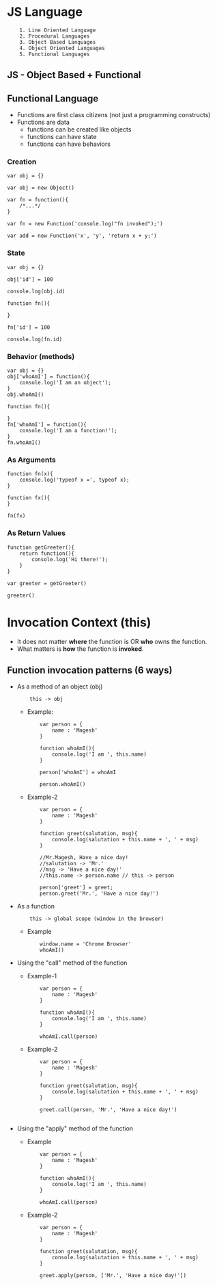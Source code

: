 # JS Language #

```
    1. Line Oriented Language
    2. Procedural Languages
    3. Object Based Languages
    4. Object Oriented Languages
    5. Functional Languages
```
## JS - Object Based + Functional ##

## Functional Language ##
- Functions are first class citizens (not just a programming constructs)
- Functions are data
    - functions can be created like objects
    - functions can have state
    - functions can have behaviors


### Creation ###
```
var obj = {}

var obj = new Object()
```

```
var fn = function(){
    /*...*/
}

var fn = new Function('console.log("fn invoked");')

var add = new Function('x', 'y', 'return x + y;')
```

### State ###
```
var obj = {}

obj['id'] = 100

console.log(obj.id)
```

```
function fn(){

}

fn['id'] = 100

console.log(fn.id)
```

### Behavior (methods) ###
```
var obj = {}
obj['whoAmI'] = function(){
    console.log('I am an object');
}
obj.whoAmI()
```

```
function fn(){

}
fn['whoAmI'] = function(){
    console.log('I am a function!');
}
fn.whoAmI()
```

### As Arguments ###

```
function fn(x){
    console.log('typeof x =', typeof x);
}

function fx(){
}

fn(fx)
```
### As Return Values ###

```
function getGreeter(){
    return function(){
        console.log('Hi there!');
    }
}

var greeter = getGreeter()

greeter()
```

# Invocation Context (this) #

- It does not matter **where** the function is OR **who** owns the function. 
- What matters is **how** the function is **invoked**.

## Function invocation patterns (6 ways) ##
- As a method of an object (obj)
    ```
        this -> obj
    ```
    - Example:
        ```
            var person = {
                name : 'Magesh'
            }
            
            function whoAmI(){
                console.log('I am ', this.name)
            }
            
            person['whoAmI'] = whoAmI
            
            person.whoAmI()
        ```
    - Example-2
        ```
            var person = {
                name : 'Magesh'
            }
            
            function greet(salutation, msg){
                console.log(salutation + this.name + ', ' + msg)
            }
            
            //Mr.Magesh, Have a nice day!
            //salutation -> 'Mr.'
            //msg -> 'Have a nice day!'
            //this.name -> person.name // this -> person

            person['greet'] = greet;
            person.greet('Mr.', 'Have a nice day!')
        ```
- As a function
    ```
        this -> global scope (window in the browser)
    ```
    - Example
        ```
            window.name = 'Chrome Browser'
            whoAmI()
        ```
- Using the "call" method of the function
    - Example-1
        ```
            var person = {
                name : 'Magesh'
            }
            
            function whoAmI(){
                console.log('I am ', this.name)
            }
            
            whoAmI.call(person)
        ```
    - Example-2
        ```
            var person = {
                name : 'Magesh'
            }
            
            function greet(salutation, msg){
                console.log(salutation + this.name + ', ' + msg)
            }
            
            greet.call(person, 'Mr.', 'Have a nice day!')
            
        ```

- Using the "apply" method of the function
    - Example
        ```
            var person = {
                name : 'Magesh'
            }
            
            function whoAmI(){
                console.log('I am ', this.name)
            }
            
            whoAmI.call(person)
        ```
    - Example-2
        ```
            var person = {
                name : 'Magesh'
            }
            
            function greet(salutation, msg){
                console.log(salutation + this.name + ', ' + msg)
            }
            
            greet.apply(person, ['Mr.', 'Have a nice day!'])
            
        ```